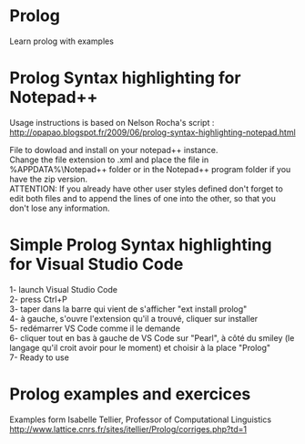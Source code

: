 # Prolog
Learn prolog with examples

# Prolog Syntax highlighting for Notepad++
Usage instructions is based on Nelson Rocha's script :  
http://opapao.blogspot.fr/2009/06/prolog-syntax-highlighting-notepad.html

File to dowload and install on your notepad++ instance.  
Change the file extension to .xml and place the file in %APPDATA%\Notepad++ folder or in the Notepad++ program folder if you have the zip version.  
ATTENTION: If you already have other user styles defined don't forget to edit both files and to append the lines of one into the other, so that you don't lose any information.  

# Simple Prolog Syntax highlighting for Visual Studio Code
1- launch Visual Studio Code  
2- press Ctrl+P  
3- taper dans la barre qui vient de s'afficher "ext install prolog"  
4- à gauche, s'ouvre l'extension qu'il a trouvé, cliquer sur installer  
5- redémarrer VS Code comme il le demande  
6- cliquer tout en bas à gauche de VS Code sur "Pearl", à côté du smiley (le langage qu'il croit avoir pour le moment) et choisir à la place "Prolog"   
7- Ready to use  

# Prolog examples and exercices

Examples form Isabelle Tellier, Professor of Computational Linguistics
http://www.lattice.cnrs.fr/sites/itellier/Prolog/corriges.php?td=1
